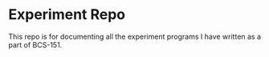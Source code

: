 # Experiment Repo
This repo is for documenting all the experiment programs I have written as a part of BCS-151.